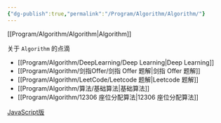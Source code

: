 ```yaml
---
{"dg-publish":true,"permalink":"/Program/Algorithm/Algorithm/"}
---
```



[[Program/Algorithm/Algorithm\|Algorithm]] 

关于 `Algorithm` 的点滴
- [[Program/Algorithm/DeepLearning/Deep Learning\|Deep Learning]]
- [[Program/Algorithm/剑指Offer/剑指 Offer 题解\|剑指 Offer 题解]]
- [[Program/Algorithm/LeetCode/Leetcode 题解\|Leetcode 题解]]
- [[Program/Algorithm/算法/基础算法\|基础算法]]
- [[Program/Algorithm/12306 座位分配算法\|12306 座位分配算法]]


[JavaScript版](https://github.com/trekhleb/javascript-algorithms)